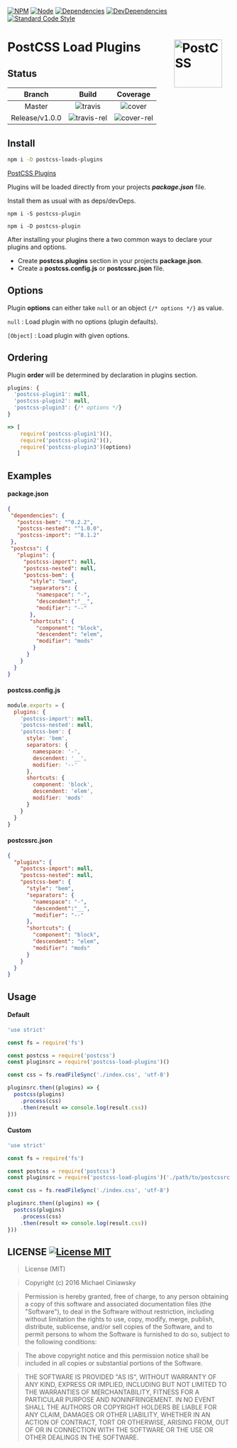 [![NPM][npm]][npm-url]
[![Node][node]][node-url]
[![Dependencies][deps]][deps-url]
[![DevDependencies][devdeps]][devdeps-url]
[![Standard Code Style][style]][style-url]

# PostCSS Load Plugins <img align="right" width="108" height="108" title="PostCSS" src="http://postcss.github.io/postcss/logo.svg" hspace="20">

## Status

| Branch               | Build                     | Coverage                 |
|:--------------------:|:-------------------------:|:------------------------:|
|  Master              | ![travis]                 | ![cover]                 |
|  Release/v1.0.0      | ![travis-rel]             | ![cover-rel]             |

## Install

```bash
npm i -D postcss-loads-plugins
```

[PostCSS Plugins](https://postcss.parts)

Plugins will be loaded directly from your projects ***package.json*** file.

Install them as usual with as deps/devDeps.

```
npm i -S postcss-plugin
```
```
npm i -D postcss-plugin
```

After installing your plugins there a two common ways to declare your plugins and options.

- Create **postcss.plugins** section in your projects **package.json**.
- Create a **postcss.config.js**  or  **postcssrc.json** file.

## Options

Plugin **options** can either take ```null``` or an object ```{/* options */}```
as value.

```null``` : Load plugin with no options (plugin defaults).

```[Object]``` : Load plugin with given options.

## Ordering

Plugin **order** will be determined by declaration in plugins section.

```js
plugins: {
  'postcss-plugin1': null,
  'postcss-plugin2': null,
  'postcss-plugin3': {/* options */}
}

=> [
    require('postcss-plugin1')(),
    require('postcss-plugin2')(),
    require('postcss-plugin3')(options)
   ]
```

## Examples
#### package.json

```json
{
 "dependencies": {
   "postcss-bem": "^0.2.2",
   "postcss-nested": "^1.0.0",
   "postcss-import": "^8.1.2"
 },
 "postcss": {
   "plugins": {
     "postcss-import": null,
     "postcss-nested": null,
     "postcss-bem": {
       "style": "bem",
       "separators": {
         "namespace": "-",
         "descendent":"__",
         "modifier": "--"
       },
       "shortcuts": {
         "component": "block",
         "descendent": "elem",
         "modifier": "mods"
        }
      }  
    }
  }
}
```

#### postcss.config.js

```js
module.exports = {
  plugins: {
    'postcss-import': null,
    'postcss-nested': null,
    'postcss-bem': {
      style: 'bem',
      separators: {
        namespace: '-',
        descendent: '__',
        modifier: '--'
      },
      shortcuts: {
        component: 'block',
        descendent: 'elem',
        modifier: 'mods'
      }
    }
  }
}
```
#### postcssrc.json

```json
{
  "plugins": {
    "postcss-import": null,
    "postcss-nested": null,
    "postcss-bem": {
      "style": "bem",
      "separators": {
        "namespace": "-",
        "descendent":"__",
        "modifier": "--"
      },
      "shortcuts": {
        "component": "block",
        "descendent": "elem",
        "modifier": "mods"
      }
    }
  }
}
```

## Usage
#### Default

```js
'use strict'

const fs = require('fs')

const postcss = require('postcss')
const pluginsrc = require('postcss-load-plugins')()

const css = fs.readFileSync('./index.css', 'utf-8')

pluginsrc.then((plugins) => {
  postcss(plugins)
    .process(css)
    .then(result => console.log(result.css))
}))
```

#### Custom

```js
'use strict'

const fs = require('fs')

const postcss = require('postcss')
const pluginsrc = require('postcss-load-plugins')('./path/to/postcssrc.json')

const css = fs.readFileSync('./index.css', 'utf-8')

pluginsrc.then((plugins) => {
  postcss(plugins)
    .process(css)
    .then(result => console.log(result.css))
}))
```

## LICENSE [![License MIT][license]][license-url]

> License (MIT)

> Copyright (c) 2016 Michael Ciniawsky

> Permission is hereby granted, free of charge, to any person obtaining a copy
of this software and associated documentation files (the "Software"), to deal
in the Software without restriction, including without limitation the rights
to use, copy, modify, merge, publish, distribute, sublicense, and/or sell
copies of the Software, and to permit persons to whom the Software is
furnished to do so, subject to the following conditions:

> The above copyright notice and this permission notice shall be included in all
copies or substantial portions of the Software.

> THE SOFTWARE IS PROVIDED "AS IS", WITHOUT WARRANTY OF ANY KIND, EXPRESS OR
IMPLIED, INCLUDING BUT NOT LIMITED TO THE WARRANTIES OF MERCHANTABILITY,
FITNESS FOR A PARTICULAR PURPOSE AND NONINFRINGEMENT. IN NO EVENT SHALL THE
AUTHORS OR COPYRIGHT HOLDERS BE LIABLE FOR ANY CLAIM, DAMAGES OR OTHER
LIABILITY, WHETHER IN AN ACTION OF CONTRACT, TORT OR OTHERWISE, ARISING FROM,
OUT OF OR IN CONNECTION WITH THE SOFTWARE OR THE USE OR OTHER DEALINGS IN THE
SOFTWARE.

[npm]: https://img.shields.io/npm/v/postcss-load-plugins.svg
[npm-url]: https://npmjs.com/package/postcss-load-plugins

[node]: https://img.shields.io/node/v/gh-badges.svg?maxAge=2592000
[node-url]: https://nodejs.org

[deps]: https://david-dm.org/michael-ciniawsky/postcss-load-plugins.svg
[deps-url]: https://david-dm.org/michael-ciniawsky/postcss-load-plugins

[devdeps]: https://david-dm.org/michael-ciniawsky/postcss-load-plugins/dev-status.svg
[devdeps-url]: https://david-dm.org/michael-ciniawsky/postcss-load-plugins#info=devDependencies

[style]: https://img.shields.io/badge/code%20style-standard-yellow.svg
[style-url]: http://standardjs.com/

[travis]: http://img.shields.io/travis/michael-ciniawsky/postcss-load-plugins.svg
[travis-url]: https://travis-ci.org/michael-ciniawsky/postcss-load-plugins

[travis-rel]: http://img.shields.io/travis/michael-ciniawsky/postcss-load-plugins.svg?branch=release/1.0.0
[travis-rel-url]:https://travis-ci.org/michael-ciniawsky/postcss-load-plugins?branch=release/1.0.0

[travis-dev]: http://img.shields.io/travis/michael-ciniawsky/postcss-load-plugins.svg?branch=develop
[travis-dev-url]: https://travis-ci.org/michael-ciniawsky/postcss-load-plugins?branch=develop

[cover]: https://coveralls.io/repos/github/michael-ciniawsky/postcss-load-plugins/badge.svg?branch=master
[cover-url]: https://coveralls.io/github/michael-ciniawsky/postcss-load-plugins?branch=master

[cover-rel]: https://coveralls.io/repos/github/michael-ciniawsky/postcss-load-plugins/badge.svg?branch=release/1.0.0
[cover-rel-url]: https://coveralls.io/github/michael-ciniawsky/postcss-load-plugins?branch=release/1.0.0

[cover-dev]: https://coveralls.io/repos/github/michael-ciniawsk/postcss-load-plugins/badge.svg?branch=develop
[cover-dev-url]: https://coveralls.io/github/michael-ciniawsky/postcss-load-plugins?branch=develop

[license]: https://img.shields.io/github/license/michael-ciniawsky/postcss-load-plugins.svg
[license-url]: https://raw.githubusercontent.com/michael-ciniawsky/postcss-load-plugins/master/LICENSE
